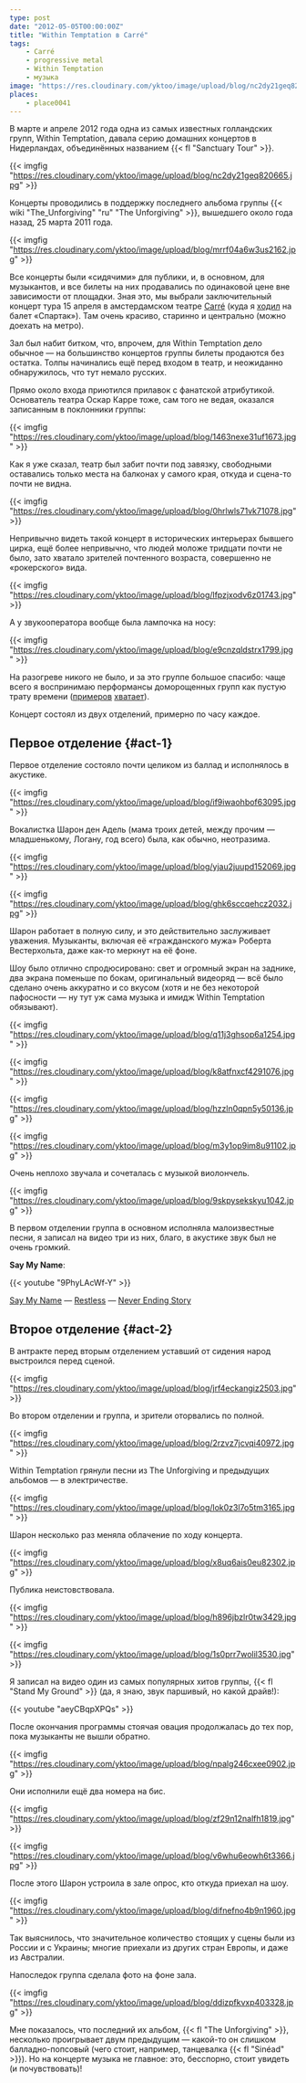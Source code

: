 ```yaml
---
type: post
date: "2012-05-05T00:00:00Z"
title: "Within Temptation в Carré"
tags:
    - Carré
    - progressive metal
    - Within Temptation
    - музыка
image: "https://res.cloudinary.com/yktoo/image/upload/blog/nc2dy21geq820665.jpg"
places:
    - place0041
---
```


В марте и апреле 2012 года одна из самых известных голландских групп, Within Temptation, давала серию домашних концертов в Нидерландах, объединённых названием {{< fl "Sanctuary Tour" >}}.

{{< imgfig "https://res.cloudinary.com/yktoo/image/upload/blog/nc2dy21geq820665.jpg" >}}

<!--more-->

Концерты проводились в поддержку последнего альбома группы {{< wiki "The_Unforgiving" "ru" "The Unforgiving" >}}, вышедшего около года назад, 25 марта 2011 года.

{{< imgfig "https://res.cloudinary.com/yktoo/image/upload/blog/mrrf04a6w3us2162.jpg" >}}

Все концерты были «сидячими» для публики, и, в основном, для музыкантов, и все билеты на них продавались по одинаковой цене вне зависимости от площадки. Зная это, мы выбрали заключительный концерт тура 15 апреля в амстердамском театре [Carré](http://www.carre.nl/) (куда я [ходил](0024) на балет «Спартак»). Там очень красиво, старинно и центрально (можно доехать на метро).

Зал был набит битком, что, впрочем, для Within Temptation дело обычное — на большинство концертов группы билеты продаются без остатка. Толпы начинались ещё перед входом в театр, и неожиданно обнаружилось, что тут немало русских.

Прямо около входа приютился прилавок с фанатской атрибутикой. Основатель театра Оскар Карре тоже, сам того не ведая, оказался записанным в поклонники группы:

{{< imgfig "https://res.cloudinary.com/yktoo/image/upload/blog/1463nexe31uf1673.jpg" >}}

Как я уже сказал, театр был забит почти под завязку, свободными оставались только места на балконах у самого края, откуда и сцена-то почти не видна.

{{< imgfig "https://res.cloudinary.com/yktoo/image/upload/blog/0hrlwls71vk71078.jpg" >}}

Непривычно видеть такой концерт в исторических интерьерах бывшего цирка, ещё более непривычно, что людей моложе тридцати почти не было, зато хватало зрителей почтенного возраста, совершенно не «рокерского» вида.

{{< imgfig "https://res.cloudinary.com/yktoo/image/upload/blog/lfpzjxodv6z01743.jpg" >}}

А у звукооператора вообще была лампочка на носу:

{{< imgfig "https://res.cloudinary.com/yktoo/image/upload/blog/e9cnzqldstrx1799.jpg" >}}

На разогреве никого не было, и за это группе большое спасибо: чаще всего я воспринимаю перформансы доморощенных групп как пустую трату времени ([примеров](0127) [хватает](0101)).

Концерт состоял из двух отделений, примерно по часу каждое.

## Первое отделение {#act-1}

Первое отделение состояло почти целиком из баллад и исполнялось в акустике.

{{< imgfig "https://res.cloudinary.com/yktoo/image/upload/blog/if9iwaohbof63095.jpg" >}}

Вокалистка Шарон ден Адель (мама троих детей, между прочим — младшенькому, Логану, год всего) была, как обычно, неотразима.

{{< imgfig "https://res.cloudinary.com/yktoo/image/upload/blog/yjau2juupd152069.jpg" >}}

{{< imgfig "https://res.cloudinary.com/yktoo/image/upload/blog/ghk6sccqehcz2032.jpg" >}}

Шарон работает в полную силу, и это действительно заслуживает уважения. Музыканты, включая её «гражданского мужа» Роберта Вестерхольта, даже как-то меркнут на её фоне.

Шоу было отлично спродюсировано: свет и огромный экран на заднике, два экрана поменьше по бокам, оригинальный видеоряд — всё было сделано очень аккуратно и со вкусом (хотя и не без некоторой пафосности — ну тут уж сама музыка и имидж Within Temptation обязывают).

{{< imgfig "https://res.cloudinary.com/yktoo/image/upload/blog/q11j3ghsop6a1254.jpg" >}}

{{< imgfig "https://res.cloudinary.com/yktoo/image/upload/blog/k8atfnxcf4291076.jpg" >}}

{{< imgfig "https://res.cloudinary.com/yktoo/image/upload/blog/hzzln0qpn5y50136.jpg" >}}

{{< imgfig "https://res.cloudinary.com/yktoo/image/upload/blog/m3y1op9im8u91102.jpg" >}}

Очень неплохо звучала и сочеталась с музыкой виолончель.

{{< imgfig "https://res.cloudinary.com/yktoo/image/upload/blog/9skpysekskyu1042.jpg" >}}

В первом отделении группа в основном исполняла малоизвестные песни, я записал на видео три из них, благо, в акустике звук был не очень громкий.

**Say My Name**:

{{< youtube "9PhyLAcWf-Y" >}}

[Say My Name](http://www.youtube.com/watch?v=9PhyLAcWf-Y) —
[Restless](http://www.youtube.com/watch?v=1Jjom20X4es) —
[Never Ending Story](http://www.youtube.com/watch?v=fooDdta4jGg)

## Второе отделение {#act-2}

В антракте перед вторым отделением уставший от сидения народ выстроился перед сценой.

{{< imgfig "https://res.cloudinary.com/yktoo/image/upload/blog/jrf4eckangiz2503.jpg" >}}

Во втором отделении и группа, и зрители оторвались по полной.

{{< imgfig "https://res.cloudinary.com/yktoo/image/upload/blog/2rzvz7jcvqi40972.jpg" >}}

Within Temptation грянули песни из The Unforgiving и предыдущих альбомов — в электричестве.

{{< imgfig "https://res.cloudinary.com/yktoo/image/upload/blog/lok0z3l7o5tm3165.jpg" >}}

Шарон несколько раз меняла облачение по ходу концерта.

{{< imgfig "https://res.cloudinary.com/yktoo/image/upload/blog/x8uq6ais0eu82302.jpg" >}}

Публика неистовствовала.

{{< imgfig "https://res.cloudinary.com/yktoo/image/upload/blog/h896jbzlr0tw3429.jpg" >}}

{{< imgfig "https://res.cloudinary.com/yktoo/image/upload/blog/1s0prr7wolil3530.jpg" >}}

Я записал на видео один из самых популярных хитов группы, {{< fl "Stand My Ground" >}} (да, я знаю, звук паршивый, но какой драйв!):

{{< youtube "aeyCBqpXPQs" >}}

После окончания программы стоячая овация продолжалась до тех пор, пока музыканты не вышли обратно.

{{< imgfig "https://res.cloudinary.com/yktoo/image/upload/blog/npalg246cxee0902.jpg" >}}

Они исполнили ещё два номера на бис.

{{< imgfig "https://res.cloudinary.com/yktoo/image/upload/blog/zf29n12nalfh1819.jpg" >}}

{{< imgfig "https://res.cloudinary.com/yktoo/image/upload/blog/v6whu6eowh6t3366.jpg" >}}

После этого Шарон устроила в зале опрос, кто откуда приехал на шоу.

{{< imgfig "https://res.cloudinary.com/yktoo/image/upload/blog/difnefno4b9n1960.jpg" >}}

Так выяснилось, что значительное количество стоящих у сцены были из России и с Украины; многие приехали из других стран Европы, и даже из Австралии.

Напоследок группа сделала фото на фоне зала.

{{< imgfig "https://res.cloudinary.com/yktoo/image/upload/blog/ddizpfkvxp403328.jpg" >}}

Мне показалось, что последний их альбом, {{< fl "The Unforgiving" >}}, несколько проигрывает двум предыдущим — какой-то он слишком балладно-попсовый (чего стоит, например, танцевалка {{< fl "Sinéad" >}}). Но на концерте музыка не главное: это, бесспорно, стоит увидеть (и почувствовать)!
